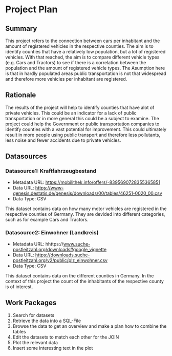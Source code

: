 # Project Plan

## Summary

<!-- Describe your data science project in max. 5 sentences. -->
This project refers to the connection between cars per inhabitant and the amount of registered vehicles in the respective counties. The aim is to identify counties that have a relatively low population, but a lot of registered vehicles. With that reached, the aim is to compare different vehicle types (e.g. Cars and Tractors) to see if there is a correlation between the population and the amount of registered vehicle types. The Asumption here is that in hardly populated areas public transportation is not that widespread and therefore more vehicles per inhabitant are registered.

## Rationale

<!-- Outline the impact of the analysis, e.g. which pains it solves. -->
The results of the project will help to identify counties that have alot of private vehicles. This could be an indicator for a lack of public transportation or in more general this could be a subject to examine. The project could help the Government or public transportation companies to identify counties with a vast potential for improvement. This could ultimately result in more people using public transport and therefore less pollutants, less noise and fewer accidents due to private vehicles.

## Datasources

<!-- Describe each datasources you plan to use in a section. Use the prefic "DatasourceX" where X is the id of the datasource. -->

### Datasource1: Kraftfahrzeugbestand
* Metadata URL: https://mobilithek.info/offers/-8395690728355365851
* Data URL: https://www-genesis.destatis.de/genesis/downloads/00/tables/46251-0020_00.csv
* Data Type: CSV

This dataset contains data on how many motor vehicles are registered in the respective counties of Germany. They are devided into different categories, such as for example Cars and Tractors.

### Datasource2: Einwohner (Landkreis)
* Metadata URL: hhttps://www.suche-postleitzahl.org/downloads#google_vignette
* Data URL: https://downloads.suche-postleitzahl.org/v2/public/plz_einwohner.csv
* Data Type: CSV

This dataset contains data on the different counties in Germany. In the context of this project the count of the inhabitants of the respective county is of interest.

## Work Packages

<!-- List of work packages ordered sequentially, each pointing to an issue with more details. -->

1. Search for datasets
2. Retrieve the data into a SQL-File
3. Browse the data to get an overview and make a plan how to combine the tables
4. Edit the datasets to match each other for the JOIN
5. Plot the relevant data
6. Insert some interesting text in the plot

[i1]: https://github.com/Guenni-Kologe/2023-amse-template_LSc
